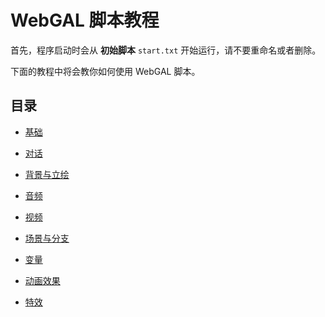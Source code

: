 # WebGAL 脚本教程

首先，程序启动时会从 **初始脚本** `start.txt` 开始运行，请不要重命名或者删除。

下面的教程中将会教你如何使用 WebGAL 脚本。

## 目录

- [基础](base.md)

- [对话](dialogue.md)

- [背景与立绘](bg-and-figure.md)

- [音频](audio.md)

- [视频](video.md)

- [场景与分支](scenes.md)

- [变量](variable.md)

- [动画效果](animation.md)

- [特效](special-effect.md)
